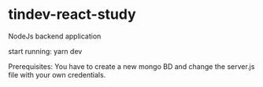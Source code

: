 # tindev-react-study

NodeJs backend application

start running: yarn dev

Prerequisites: You have to create a new mongo BD and change the server.js file with your own credentials.
